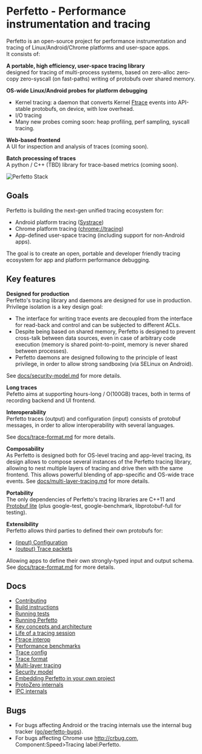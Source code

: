 # Perfetto - Performance instrumentation and tracing

Perfetto is an open-source project for performance instrumentation and tracing
of Linux/Android/Chrome platforms and user-space apps.  
It consists of:

**A portable, high efficiency, user-space tracing library**  
designed for tracing of multi-process systems, based on zero-alloc zero-copy
zero-syscall (on fast-paths) writing of protobufs over shared memory.

**OS-wide Linux/Android probes for platform debugging**
* Kernel tracing: a daemon that converts Kernel [Ftrace][ftrace] events into
  API-stable protobufs, on device, with low overhead.
* I/O tracing
* Many new probes coming soon: heap profiling, perf sampling, syscall tracing.

**Web-based frontend**  
A UI for inspection and analysis of traces (coming soon).

**Batch processing of traces**  
A python / C++ (TBD) library for trace-based metrics (coming soon).


![Perfetto Stack](https://storage.googleapis.com/perfetto/markdown_img/perfetto-stack.png)

Goals
-----
Perfetto is building the next-gen unified tracing ecosystem for:
- Android platform tracing ([Systrace][systrace])
- Chrome platform tracing ([chrome://tracing][chrome-tracing])
- App-defined user-space tracing (including support for non-Android apps).

The goal is to create an open, portable and developer friendly tracing ecosystem
for app and platform performance debugging.

Key features
------------
**Designed for production**  
Perfetto's tracing library and daemons are designed for use in production.
Privilege isolation is a key design goal:
* The interface for writing trace events are decoupled from the interface for
  read-back and control and can be subjected to different ACLs.
* Despite being based on shared memory, Perfetto is designed to prevent
  cross-talk between data sources, even in case of arbitrary code execution
  (memory is shared point-to-point, memory is never shared between processes).
* Perfetto daemons are designed following to the principle of least privilege,
  in order to allow strong sandboxing (via SELinux on Android).

See [docs/security-model.md](docs/security-model.md) for more details.

**Long traces**  
Pefetto aims at supporting hours-long / O(100GB) traces, both in terms of
recording backend and UI frontend.

**Interoperability**  
Perfetto traces (output) and configuration (input) consists of protobuf
messages, in order to allow interoperability with several languages.

See [docs/trace-format.md](docs/trace-format.md) for more details.

**Composability**  
As Perfetto is designed both for OS-level tracing and app-level tracing, its
design allows to compose several instances of the Perfetto tracing library,
allowing to nest multiple layers of tracing and drive then with the same
frontend. This allows powerful blending of app-specific and OS-wide trace
events.
See [docs/multi-layer-tracing.md](docs/multi-layer-tracing.md) for more details.

**Portability**  
The only dependencies of Perfetto's tracing libraries are C++11 and [Protobuf lite][protobuf] (plus google-test, google-benchmark, libprotobuf-full for testing).

**Extensibility**  
Perfetto allows third parties to defined their own protobufs for:
* [(input) Configuration](/protos/perfetto/config/data_source_config.proto#52)
* [(output) Trace packets](/protos/perfetto/trace/trace_packet.proto#36)

Allowing apps to define their own strongly-typed input and output schema.
See [docs/trace-format.md](docs/trace-format.md) for more details.


Docs
----
* [Contributing](docs/contributing.md)
* [Build instructions](docs/build-instructions.md)
* [Running tests](docs/testing.md)
* [Running Perfetto](docs/running.md)
* [Key concepts and architecture](docs/architecture.md)
* [Life of a tracing session](docs/life-of-a-tracing-session.md)
* [Ftrace interop](docs/ftrace.md)
* [Performance benchmarks](docs/benchmarks.md)
* [Trace config](docs/trace-config.md)
* [Trace format](docs/trace-format.md)
* [Multi-layer tracing](docs/multi-layer-tracing.md)
* [Security model](docs/security-model.md)
* [Embedding Perfetto in your own project](docs/embedder-guide.md)
* [ProtoZero internals](docs/protozero.md)
* [IPC internals](docs/ipc.md)


Bugs
----
* For bugs affecting Android or the tracing internals use the internal
bug tracker ([go/perfetto-bugs](http://goto.google.com/perfetto-bugs)).
* For bugs affecting Chrome use http://crbug.com, Component:Speed>Tracing
label:Perfetto.


[ftrace]: https://www.kernel.org/doc/Documentation/trace/ftrace.txt
[systrace]: https://developer.android.com/studio/command-line/systrace.html
[chrome-tracing]: https://www.chromium.org/developers/how-tos/trace-event-profiling-tool
[protobuf]: https://developers.google.com/protocol-buffers/
